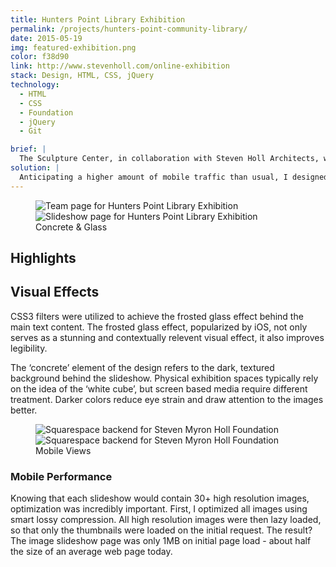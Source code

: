 ```yaml
---
title: Hunters Point Library Exhibition
permalink: /projects/hunters-point-community-library/
date: 2015-05-19
img: featured-exhibition.png
color: f38d90
link: http://www.stevenholl.com/online-exhibition
stack: Design, HTML, CSS, jQuery
technology:
  - HTML
  - CSS
  - Foundation
  - jQuery
  - Git

brief: |
  The Sculpture Center, in collaboration with Steven Holl Architects, was hosting an exhibition chronicling the design process for the new Hunters Point Community Library. As physical exhibition space was limited, the client decided that they wanted an accompanying digital exhibition to supplement the physical exhibition.
solution: |
  Anticipating a higher amount of mobile traffic than usual, I designed a minimalist static site that prioritized performance. The design I came up with was based around the idea of on concrete and glass - two key materials in Steven Holl’s buildings.
---
```

<figure class="projects__image-wrapper row row--full" style="background-color: #{{ page.color }}">
  <div class="projects__col--half">
    <img class="projects__image" src="{{ site.imgurl }}exhibition-interior.png" alt="Team page for Hunters Point Library Exhibition">
  </div>
  <div class="projects__col--half">
    <img class="projects__image" src="{{ site.imgurl }}slider.png" alt="Slideshow page for Hunters Point Library Exhibition">
  </div>
  <figcaption class="projects__caption">
  Concrete & Glass
  </figcaption>
</figure>

<section class="row row--small">
  <h2>Highlights</h2>
  <h2 class="subheading">Visual Effects</h2>
  <p>CSS3 filters were utilized to achieve the frosted glass effect behind the main text content. The frosted glass effect, popularized by iOS, not only serves as a stunning and contextually relevent visual effect, it also improves legibility.</p>
  <p>The ‘concrete’ element of the design refers to the dark, textured background behind the slideshow. Physical exhibition spaces typically rely on the idea of the ‘white cube’, but screen based media require different treatment. Darker colors reduce eye strain and draw attention to the images better.</p>
</section>

<figure class="projects__image-wrapper row row--full" style="background-color: #{{ page.color }}">
    <div class="projects__col--half">
      <img class="projects__image" src="{{ site.imgurl }}exhibition-mobile-interior2.png" alt="Squarespace backend for Steven Myron Holl Foundation">
    </div>
    <div class="projects__col--half">
      <img class="projects__image" src="{{ site.imgurl }}exhibition-mobile.png" alt="Squarespace backend for Steven Myron Holl Foundation">
    </div>
  <figcaption class="projects__caption">
  Mobile Views
  </figcaption>
</figure>

<section class="row row--small">
  <h3 class="subheading">Mobile Performance</h3>
  <p>Knowing that each slideshow would contain 30+ high resolution images, optimization was incredibly important. First, I optimized all images using smart lossy compression. All high resolution images were then lazy loaded, so that only the thumbnails were loaded on the initial request. The result? The image slideshow page was only 1MB on initial page load - about half the size of an average web page today.</p>
</section>
